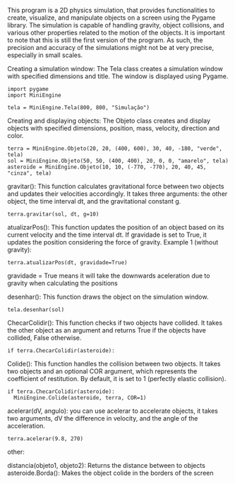 This program is a 2D physics simulation, that provides functionalities to create, visualize, and manipulate objects on a screen using the Pygame library. The simulation is capable of handling gravity, object collisions, and various other properties related to the motion of the objects. It is important to note that this is still the first version of the program. As such, the precision and accuracy of the simulations might not be at very precise, especially in small scales.

Creating a simulation window: The Tela class creates a simulation window with specified dimensions and title. The window is displayed using Pygame.
```
import pygame
import MiniEngine

tela = MiniEngine.Tela(800, 800, "Simulação")
```

Creating and displaying objects: The Objeto class creates and display objects with specified dimensions, position, mass, velocity, direction and color.

```
terra = MiniEngine.Objeto(20, 20, (400, 600), 30, 40, -180, "verde", tela)
sol = MiniEngine.Objeto(50, 50, (400, 400), 20, 0, 0, "amarelo", tela)
asteroide = MiniEngine.Objeto(10, 10, (-770, -770), 20, 40, 45, "cinza", tela)
``` 
gravitar(): This function calculates gravitational force between two objects and updates their velocities accordingly. It takes three arguments: the other object, the time interval dt, and the gravitational constant g.
```
terra.gravitar(sol, dt, g=10)
```

atualizarPos(): This function updates the position of an object based on its current velocity and the time interval dt. If gravidade is set to True, it updates the position considering the force of gravity.
Example 1 (without gravity):

```
terra.atualizarPos(dt, gravidade=True)
```
gravidade = True means it will take the downwards aceleration due to gravity when calculating the positions

desenhar(): This function draws the object on the simulation window.
```
tela.desenhar(sol)
```

ChecarColidir(): This function checks if two objects have collided. It takes the other object as an argument and returns True if the objects have collided, False otherwise.

```
if terra.ChecarColidir(asteroide):
```
Colide(): This function handles the collision between two objects. It takes two objects and an optional COR argument, which represents the coefficient of restitution. By default, it is set to 1 (perfectly elastic collision).

```
if terra.ChecarColidir(asteroide):
  MiniEngine.Colide(asteroide, terra, COR=1)
```

acelerar(dV, angulo): you can use acelerar to accelerate objects, it takes two arguments, dV the difference in velocity, and the angle of the acceleration.

```
terra.acelerar(9.8, 270)
```

other:

distancia(objeto1, objeto2): Returns the distance between to objects
asteroide.Borda(): Makes the object colide in the borders of the screen
